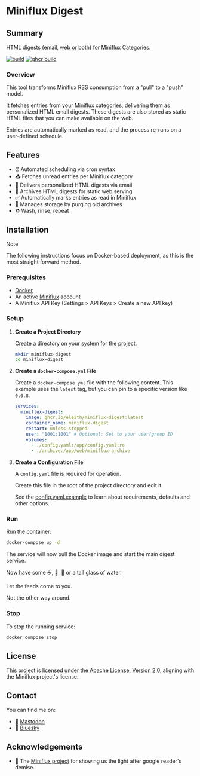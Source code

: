 # Miniflux Digest

## Summary

HTML digests (email, web or both) for Miniflux Categories.

[![build](https://ci.eleith.com/api/badges/26/status.svg)](https://ci.eleith.com/repos/26)
[![ghcr build](https://github.com/eleith/miniflux-digest/actions/workflows/build.yml/badge.svg)](https://github.com/eleith/miniflux-digest/actions/workflows/build.yml)

### Overview

This tool transforms Miniflux RSS consumption from a "pull" to a "push" model.

It fetches entries from your Miniflux categories, delivering them as personalized
HTML email digests. These digests are also stored as static HTML files that you
can make available on the web.

Entries are automatically marked as read, and the process re-runs on a
user-defined schedule.

## Features

* ⏰ Automated scheduling via cron syntax
* 📥 Fetches unread entries per Miniflux category
* 📧 Delivers personalized HTML digests via email
* 🛜 Archives HTML digests for static web serving
* ✅ Automatically marks entries as read in Miniflux
* 🧹 Manages storage by purging old archives
* ♻️ Wash, rinse, repeat

## Installation

> [!NOTE]
> The following instructions focus on Docker-based deployment, as this is the
> most straight forward method.

### Prerequisites

* [Docker](https://docs.docker.com/get-docker/)
* An active [Miniflux](https://miniflux.app/) account
* A Miniflux API Key (Settings > API Keys > Create a new API key)

### Setup

1. **Create a Project Directory**

   Create a directory on your system for the project.

   ```bash
   mkdir miniflux-digest
   cd miniflux-digest
   ```

2. **Create a `docker-compose.yml` File**

   Create a `docker-compose.yml` file with the following content. This example
   uses the `latest` tag, but you can pin to a specific version like `0.0.8`.

   ```yaml
   services:
     miniflux-digest:
       image: ghcr.io/eleith/miniflux-digest:latest
       container_name: miniflux-digest
       restart: unless-stopped
       user: "1001:1001" # Optional: Set to your user/group ID
       volumes:
         - ./config.yaml:/app/config.yaml:ro
         - ./archive:/app/web/miniflux-archive
   ```

3. **Create a Configuration File**

   A `config.yaml` file is required for operation.

   Create this file in the root of the project directory and edit it.

   See the [config.yaml.example](config.yaml.example) to learn about
   requirements, defaults and other options.

### Run

Run the container:

```bash
docker-compose up -d
```

The service will now pull the Docker image and start the main digest service.

Now have some ☕️, 🍵, 🧋 or a tall glass of water.

Let the feeds come to you.

Not the other way around.

### Stop

To stop the running service:

```bash
docker compose stop
```

## License

This project is [licensed](LICENSE.md) under the [Apache License, Version
2.0](https://www.apache.org/licenses/LICENSE-2.0), aligning with the Miniflux
project's license.

## Contact

You can find me on:

* 🐘 [Mastodon](https://toot.eleith.com/@eleith)
* 🦋 [Bluesky](https://bsky.app/profile/eleith.com)

## Acknowledgements

* 🙏 The [Miniflux project](https://github.com/miniflux/v2) for showing us the
light after google reader's demise.
